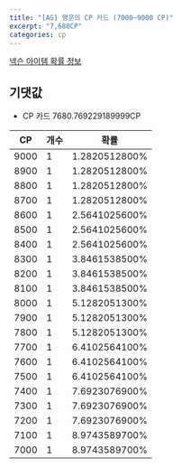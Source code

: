 ```yaml
---
title: "[AG] 행운의 CP 카드 (7000~9000 CP)"
excerpt: "7,680CP"
categories: cp
---
```

[넥슨 아이템 확률 정보](http://iteminfo.nexon.com/probability/fo4?sn=5281)

## 기댓값
  - CP 카드 7680.769229189999CP

|CP|개수|확률|
|---|---|---|
|9000|1|1.2820512800%|
|8900|1|1.2820512800%|
|8800|1|1.2820512800%|
|8700|1|1.2820512800%|
|8600|1|2.5641025600%|
|8500|1|2.5641025600%|
|8400|1|2.5641025600%|
|8300|1|3.8461538500%|
|8200|1|3.8461538500%|
|8100|1|3.8461538500%|
|8000|1|5.1282051300%|
|7900|1|5.1282051300%|
|7800|1|5.1282051300%|
|7700|1|6.4102564100%|
|7600|1|6.4102564100%|
|7500|1|6.4102564100%|
|7400|1|7.6923076900%|
|7300|1|7.6923076900%|
|7200|1|7.6923076900%|
|7100|1|8.9743589700%|
|7000|1|8.9743589700%|
